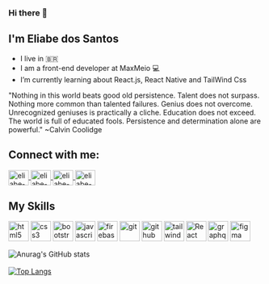 ### Hi there 👋
## I'm Eliabe dos Santos

- I live in 🇧🇷
- I am a front-end developer at MaxMeio  💻
- I’m currently learning about React.js, React Native and TailWind Css

"Nothing in this world beats good old persistence. Talent does not surpass. Nothing more common than talented failures. Genius does not overcome. Unrecognized geniuses is practically a cliche. Education does not exceed. The world is full of educated fools. Persistence and determination alone are powerful." ~Calvin Coolidge

## Connect with me:

<a href="https://www.linkedin.com/in/eliabedossantos/" target="_blank">
  <img align="center" alt="eliabe-linkedin" height="30" width="40" src="https://cdn.jsdelivr.net/npm/simple-icons@3.0.1/icons/linkedin.svg" style="max-width:100%;">
</a>
<a href="https://www.instagram.com/eliab_so/" target="_blank">
  <img align="center" alt="eliabe-instagram" height="30" width="40" src="https://cdn.jsdelivr.net/npm/simple-icons@3.0.1/icons/instagram.svg" style="max-width:100%;">
</a>
<a href="mailto:eliabe.s.o36@gmail.com">
  <img align="center" alt="eliabe-email" height="30" width="40" src="https://cdn.jsdelivr.net/npm/simple-icons@3.0.1/icons/gmail.svg" style="max-width:100%;">
</a>
<a href="https://wa.me/qr/GB4MGM7NAGD5B1" target="_blank">
  <img align="center" alt="eliabe-whatsapp" height="30" width="40" src="https://cdn.jsdelivr.net/npm/simple-icons@3.0.1/icons/whatsapp.svg" style="max-width:100%;">
</a>

## My Skills

<img alt="html5" height="40" width="40" src="https://cdn.jsdelivr.net/gh/devicons/devicon/icons/html5/html5-original.svg" style="max-width:100%;"></img>
<img alt="css3" height="40" width="40" src="https://cdn.jsdelivr.net/gh/devicons/devicon/icons/css3/css3-original.svg" style="max-width:100%;"></img>
<img alt="bootstrap" height="40" width="40" src="https://cdn.jsdelivr.net/gh/devicons/devicon/icons/bootstrap/bootstrap-plain.svg" style="max-width:100%;"></img>
<img alt="javascript" height="40" width="40" src="https://cdn.jsdelivr.net/gh/devicons/devicon/icons/javascript/javascript-original.svg" style="max-width:100%;"></img>
<img alt="firebase" height="40" width="40" src="https://cdn.jsdelivr.net/gh/devicons/devicon/icons/firebase/firebase-plain-wordmark.svg" style="max-width:100%;"></img>
<img alt="git" height="40" width="40" src="https://cdn.jsdelivr.net/gh/devicons/devicon/icons/git/git-original.svg" style="max-width:100%;"></img>
<img alt="github" height="40" width="40" src="https://cdn.jsdelivr.net/gh/devicons/devicon/icons/github/github-original.svg" style="max-width:100%;">
<img alt="tailwind" height="40" width="40" src="https://cdn.jsdelivr.net/gh/devicons/devicon/icons/tailwindcss/tailwindcss-plain.svg" style="max-width:100%;">
<img alt="React" height="40" width="40" src="https://cdn.jsdelivr.net/gh/devicons/devicon/icons/react/react-original-wordmark.svg" style="max-width:100%;">
<img alt="graphql" height="40" width="40" src="https://cdn.jsdelivr.net/gh/devicons/devicon/icons/graphql/graphql-plain-wordmark.svg" style="max-width:100%;">
<img alt="figma" height="40" width="40" src="https://cdn.jsdelivr.net/gh/devicons/devicon/icons/figma/figma-original.svg" style="max-width:100%;">


![Anurag's GitHub stats](https://github-readme-stats.vercel.app/api?username=eliabedossantos&show_icons=true&theme=tokyonight)
<br>
<br>
[![Top Langs](https://github-readme-stats.vercel.app/api/top-langs/?username=eliabedossantos)](https://github.com/eliabedossantos/github-readme-stats)
<!--
**eliabedossantos/eliabedossantos** is a ✨ _special_ ✨ repository because its `README.md` (this file) appears on your GitHub profile.

Here are some ideas to get you started:

- 🔭 I’m currently working on ...
- 🌱 I’m currently learning ...
- 👯 I’m looking to collaborate on ...
- 🤔 I’m looking for help with ...
- 💬 Ask me about ...
- 📫 How to reach me: ...
- 😄 Pronouns: ...
- ⚡ Fun fact: ...
-->
